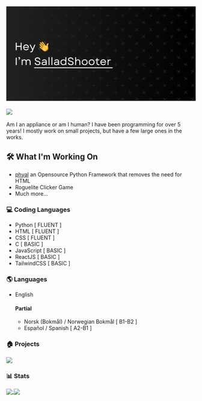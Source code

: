 ### ![Hi I'm SalladShooter](Hello.jpeg)

![](https://komarev.com/ghpvc/?username=SalladShooter&color=brightgreen)

Am I an appliance or am I human? I have been programming for over 5 years! I mostly work on small projects, but have a few large ones in the works.

## 🛠️ What I'm Working On

- [phyal](https://phyal.vercel.app) an Opensource Python Framework that removes the need for HTML
- Roguelite Clicker Game
- Much more...

### 💻 Coding Languages

- Python [ FLUENT ]
- HTML [ FLUENT ]
- CSS [ FLUENT ]
- C [ BASIC ]
- JavaScript [ BASIC ]
- ReactJS [ BASIC ]
- TailwindCSS [ BASIC ]

### 🌎 Languages

- English
  #### Partial
  - Norsk (Bokmål) / Norwegian Bokmål [ B1-B2 ]
  - Español / Spanish [ A2-B1 ]
 
### 🏠 Projects
<!-- [![Readme Card](https://github-readme-stats.vercel.app/api/pin/?username=salladshooter&repo=phyal&theme=dark&hide_border=true&bg_color=45,000,121b2b)](https://github.com/anuraghazra/github-readme-stats) -->

<a href="https://github.com/anuraghazra/github-readme-stats">
  <img width=500 align="center" src="https://github-readme-stats.vercel.app/api/pin/?username=salladshooter&repo=phyal&theme=dark&hide_border=true&bg_color=45,000,121b2b" />
</a>

  
### 📊 Stats

<!-- [![Stats](https://github-readme-stats.vercel.app/api/top-langs/?username=salladshooter&theme=dark&hide_border=true&bg_color=45,000,121b2b&langs_count=7&layout=pie)](https://github.com/anuraghazra/github-readme-stats)

[![My Stats](https://github-readme-stats.vercel.app/api?username=salladshooter&theme=dark&hide_border=true&bg_color=45,000,121b2b&ring_color=05f605)](https://github.com/anuraghazra/github-readme-stats) -->

<a href="https://github.com/anuraghazra/github-readme-stats">
  <img height=300 align="center" src="https://github-readme-stats.vercel.app/api/top-langs/?username=salladshooter&theme=dark&hide_border=true&bg_color=45,000,121b2b&langs_count=7&layout=pie" />
</a>
<a href="https://github.com/anuraghazra/convoychat">
  <img height=300 align="center" src="https://github-readme-stats.vercel.app/api?username=salladshooter&theme=dark&hide_border=true&bg_color=45,000,121b2b&ring_color=fff&include_all_commits=true" />
</a>
